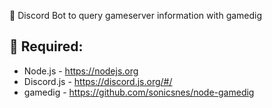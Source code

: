 :book: Discord Bot to query gameserver information with gamedig

## :hammer: Required:
* Node.js - https://nodejs.org
* Discord.js - https://discord.js.org/#/
* gamedig - https://github.com/sonicsnes/node-gamedig